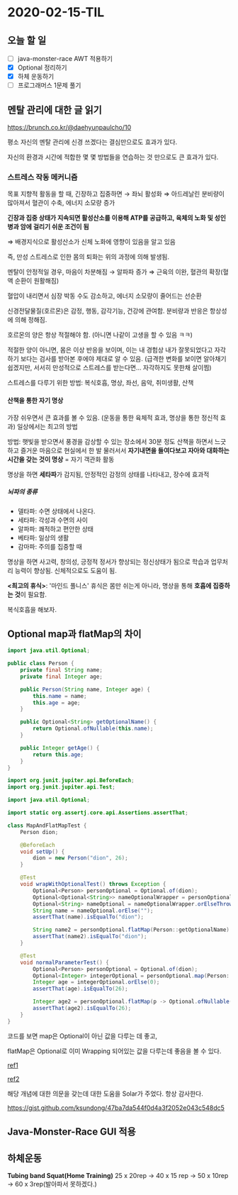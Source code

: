 # 2020-02-15-TIL

## 오늘 할 일

- [ ] java-monster-race AWT 적용하기
- [x] Optional 정리하기
- [x] 하체 운동하기
- [ ] 프로그래머스 1문제 풀기

## 멘탈 관리에 대한 글 읽기

https://brunch.co.kr/@daehyunpaulcho/10

평소 자신의 멘탈 관리에 신경 쓰겠다는 결심만으로도 효과가 있다.

자신의 환경과 시간에 적합한 몇 몇 방법들을 연습하는 것 만으로도 큰 효과가 있다.

### 스트레스 작동 메커니즘

목표 지향적 활동을 할 때, 긴장하고 집중하면 → 좌뇌 활성화 ⇒ 아드레날린 분비량이 많아져서 혈관이 수축, 에너지 소모량 증가

**긴장과 집중 상태가 지속되면 활성산소를 이용해 ATP를 공급하고, 육체의 노화 및 성인병과 암에 걸리기 쉬운 조건이 됨**

⇒ 배경지식으로 활성산소가 신체 노화에 영향이 있음을 알고 있음

즉, 만성 스트레스로 인한 몸의 퇴화는 위의 과정에 의해 발생됨.

멘탈이 안정적일 경우, 마음이 차분해짐 → 알파파 증가 ⇒ 근육의 이완, 혈관의 확장(혈액 순환이 원활해짐)

혈압이 내리면서 심장 박동 수도 감소하고, 에너지 소모량이 줄어드는 선순환

신경전달물질(호르몬)은 감정, 행동, 감각기능, 건강에 관여함. 분비량과 반응은 항상성에 의해 정해짐.

호르몬의 양은 항상 적절해야 함. (아니면 나같이 고생을 할 수 있음 ㅋㅋ)

적절한 양이 아니면, 몸은 이상 반응을 보이며, 이는 내 경험상 내가 잘못되었다고 자각하기 보다는 검사를 받아본 후에야 제대로 알 수 있음. (급격한 변화를 보이면 알아채기 쉽겠지만, 서서히 만성적으로 스트레스를 받는다면... 자각하지도 못한채 살이찜)

스트레스를 다루기 위한 방법: 복식호흡, 명상, 좌선, 음악, 취미생활, 산책

#### 산책을 통한 자기 명상

가장 쉬우면서 큰 효과를 볼 수 있음. (운동을 통한 육체적 효과, 명상을 통한 정신적 효과) 일상에서는 최고의 방법

방법: 햇빛을 받으면서 풍경을 감상할 수 있는 장소에서 30분 정도 산책을 하면서 느긋하고 즐거운 마음으로 현실에서 한 발 물러서서 **자기내면을 들여다보고 자아와 대화하는 시간을 갖는 것이 명상** = 자기 객관화 활동

명상을 하면 **세타파**가 감지됨, 안정적인 감정의 상태를 나타내고, 장수에 효과적

##### 뇌파의 종류

- 델타파: 수면 상태에서 나온다.
- 세타파: 각성과 수면의 사이
- 알파파: 쾌적하고 편안한 상태
- 베타파: 일상의 생활
- 감마파: 주의를 집중할 때

명상을 하면 사고력, 창의성, 긍정적 정서가 향상되는 정신상태가 됨으로 학습과 업무처리 능력이 향상됨. 신체적으로도 도움이 됨.

**<최고의 휴식>**: '마인드 풀니스' 휴식은 몸만 쉬는게 아니라, 명상을 통해 **호흡에 집중하는 것**이 필요함.

복식호흡을 해보자.

## Optional map과 flatMap의 차이

```java
import java.util.Optional;

public class Person {
    private final String name;
    private final Integer age;

    public Person(String name, Integer age) {
        this.name = name;
        this.age = age;
    }

    public Optional<String> getOptionalName() {
        return Optional.ofNullable(this.name);
    }

    public Integer getAge() {
        return this.age;
    }
}

import org.junit.jupiter.api.BeforeEach;
import org.junit.jupiter.api.Test;

import java.util.Optional;

import static org.assertj.core.api.Assertions.assertThat;

class MapAndFlatMapTest {
    Person dion;

    @BeforeEach
    void setUp() {
        dion = new Person("dion", 26);
    }

    @Test
    void wrapWithOptionalTest() throws Exception {
        Optional<Person> personOptional = Optional.of(dion);
        Optional<Optional<String>> nameOptionalWrapper = personOptional.map(Person::getOptionalName);
        Optional<String> nameOptional = nameOptionalWrapper.orElseThrow(Exception::new);
        String name = nameOptional.orElse("");
        assertThat(name).isEqualTo("dion");

        String name2 = personOptional.flatMap(Person::getOptionalName).orElse("");
        assertThat(name2).isEqualTo("dion");
    }

    @Test
    void normalParameterTest() {
        Optional<Person> personOptional = Optional.of(dion);
        Optional<Integer> integerOptional = personOptional.map(Person::getAge);
        Integer age = integerOptional.orElse(0);
        assertThat(age).isEqualTo(26);

        Integer age2 = personOptional.flatMap(p -> Optional.ofNullable(p.getAge())).orElse(0);
        assertThat(age2).isEqualTo(26);
    }
}
```

코드를 보면 map은 Optional이 아닌 값을 다루는 데 좋고, 

flatMap은 Optional로 이미 Wrapping 되어있는 값을 다루는데 좋음을 볼 수 있다.

[ref1](https://www.baeldung.com/java-optional)

[ref2](https://www.baeldung.com/java-difference-map-and-flatmap)

해당 개념에 대한 의문을 갖는데 대한 도움을 Solar가 주었다. 항상 감사한다.

https://gist.github.com/ksundong/47ba7da544f0d4a3f2052e043c548dc5

## Java-Monster-Race GUI 적용



## 하체운동

**Tubing band Squat(Home Training)** 25 x 20rep → 40 x 15 rep → 50 x 10rep → 60 x 3rep(발아파서 못하겠다.)


